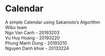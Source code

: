 # Calendar
A simple Calendar using Sakamoto’s Algorithm  
Wibu team  
Ngo Van Canh - 20193203  
Vu Huy Hoang - 20193220  
Phung Manh Dung - 20193210  
Nguyen Danh khue - 20133224  
